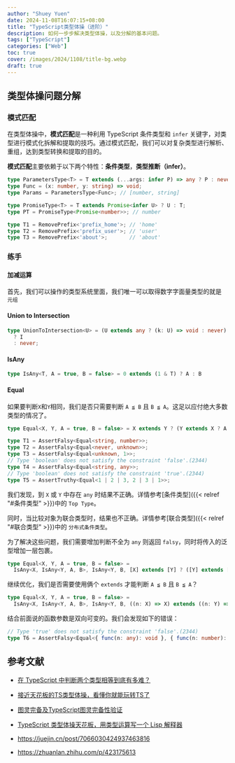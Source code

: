 ```yaml
---
author: "Shuey Yuen"
date: 2024-11-08T16:07:15+08:00
title: "TypeScript类型体操（进阶）"
description: 如何一步步解决类型体操，以及分解的基本问题。
tags: ["TypeScript"]
categories: ["Web"]
toc: true
cover: /images/2024/1108/title-bg.webp
draft: true
---
```


## 类型体操问题分解

### 模式匹配

在类型体操中，**模式匹配**是一种利用 TypeScript 条件类型和 `infer` 关键字，对类型进行模式化拆解和提取的技巧。通过模式匹配，我们可以对复杂类型进行解析、重组，达到类型转换和提取的目的。

**模式匹配**主要依赖于以下两个特性：**条件类型**，**类型推断（infer）**。

```typescript
type ParametersType<T> = T extends (...args: infer P) => any ? P : never;
type Func = (x: number, y: string) => void;
type Params = ParametersType<Func>; // [number, string]

type PromiseType<T> = T extends Promise<infer U> ? U : T;
type PT = PromiseType<Promise<number>>; // number

type T1 = RemovePrefix<'prefix_home'>; // 'home'
type T2 = RemovePrefix<'prefix_user'>; // 'user'
type T3 = RemovePrefix<'about'>;       // 'about'
```

### 练手

#### 加减运算

首先，我们可以操作的类型系统里面，我们唯一可以取得数字字面量类型的就是 `元组`

#### Union to Intersection

```typescript
type UnionToIntersection<U> = (U extends any ? (k: U) => void : never) extends (k: infer I) => void
  ? I
  : never;
```

#### IsAny

```typescript
type IsAny<T, A = true, B = false> = 0 extends (1 & T) ? A : B
```

#### Equal

如果要判断`X`和`Y`相同，我们是否只需要判断 `A ≦ B` 且 `B ≦ A`。这足以应付绝大多数类型的情况了。

```typescript
type Equal<X, Y, A = true, B = false> = X extends Y ? (Y extends X ? A : B) : B;

type T1 = AssertFalsy<Equal<string, number>>;
type T2 = AssertFalsy<Equal<never, unknown>>;
type T3 = AssertFalsy<Equal<unknown, 1>>;
// Type 'boolean' does not satisfy the constraint 'false'.(2344) 
type T4 = AssertFalsy<Equal<string, any>>;
// Type 'boolean' does not satisfy the constraint 'true'.(2344)
type T5 = AssertTruthy<Equal<1 | 2 | 3, 2 | 3 | 1>>;
```

我们发现，到 `X` 或 `Y` 中存在 `any` 时结果不正确。详情参考[条件类型]({{< relref "#条件类型" >}})中的 `Top Type`。

同时，当比较对象为联合类型时，结果也不正确。详情参考[联合类型]({{< relref "#联合类型" >}})中的 `分布式条件类型`。

为了解决这些问题，我们需要增加判断不全为 `any` 则返回 `falsy`，同时将传入的泛型增加一层包裹。

```typescript
type Equal<X, Y, A = true, B = false> =
  IsAny<X, IsAny<Y, A, B>, IsAny<Y, B, [X] extends [Y] ? ([Y] extends [X] ? A : B) : B>>;
```

继续优化，我们是否需要使用俩个 `extends` 才能判断 `A ≦ B` 且 `B ≦ A`？

```typescript
type Equal<X, Y, A = true, B = false> =
  IsAny<X, IsAny<Y, A, B>, IsAny<Y, B, ((n: X) => X) extends ((n: Y) => Y) ? A : B>>;
```

结合前面说的函数参数是双向可变的。我们会发现如下的错误：

```typescript
// Type 'true' does not satisfy the constraint 'false'.(2344)
type T6 = AssertFalsy<Equal<{ func(n: any): void }, { func(n: number): void }>>;
```

## 参考文献

- [在 TypeScript 中判断两个类型相等到底有多难？](https://juejin.cn/post/7365401190895714304)
- [接近天花板的TS类型体操，看懂你就能玩转TS了](https://juejin.cn/post/7061556434692997156)
- [图灵完备及TypeScript图灵完备性验证](https://juejin.cn/post/6927088564194770951)
- [TypeScript 类型体操天花板，用类型运算写一个 Lisp 解释器](https://zhuanlan.zhihu.com/p/427309936)

- https://juejin.cn/post/7066030424937463816
- https://zhuanlan.zhihu.com/p/423175613


